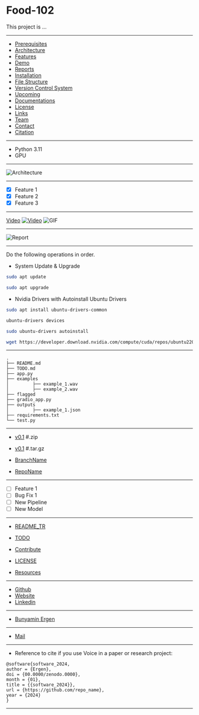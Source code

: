 # Food-102

This project is ...

---

- [Prerequisites](#prerequisites)
- [Architecture](#architecture)
- [Features](#features)
- [Demo](#demo)
- [Reports](#reports)
- [Installation](#installation)
- [File Structure](#file-structure)
- [Version Control System](#version-control-system)
- [Upcoming](#upcoming)
- [Documentations](#documentations)
- [License](#license)
- [Links](#links)
- [Team](#team)
- [Contact](#contact)
- [Citation](#citation)

---

- Python 3.11
- GPU

---

![Architecture](docs/img/Image.gif)

---

- [x] Feature 1
- [x] Feature 2
- [x] Feature 3

---

[Video](videoURL)
[![Video](önizlemeGörseliURLsi)](videoURL)
![GIF](draft.gif)

---

![Report](docs/img/Report.jpg)

---

Do the following operations in order.

- System Update & Upgrade

```bash
sudo apt update
```

```bash
sudo apt upgrade
```

- Nvidia Drivers with Autoinstall Ubuntu Drivers

```bash
sudo apt install ubuntu-drivers-common 
```

```bash
ubuntu-drivers devices
```

```bash
sudo ubuntu-drivers autoinstall
```

```bash
wget https://developer.download.nvidia.com/compute/cuda/repos/ubuntu2204/x86_64/cuda-ubuntu2204.pin
```

---

```text
.
├── README.md
├── TODO.md
├── app.py
├── examples
│         ├── example_1.wav
│         ├── example_2.wav
├── flagged
├── gradio_app.py
├── outputs
│         ├── example_1.json
├── requirements.txt
└── test.py
```

---

- [v0.1](https://github.com/organization_name/repo_name/archive/refs/tags/v0.1.zip) #.zip
- [v0.1](https://github.com/organization_name/repo_name/archive/refs/tags/v0.1.tar.gz) #.tar.gz
- [BranchName](https://github.com/organization_name/repo_name/tree/Stream)

- [RepoName](https://github.com/organization_name/repo_name)

---

- [ ] Feature 1
- [ ] Bug Fix 1
- [ ] New Pipeline
- [ ] New Model

---

- [README_TR](README_TR.md)

- [TODO](TODO.md)

- [Contribute](CONTRIBUTE.md)

- [LICENSE](LICENSE)

- [Resources](RESOURCES.md)

---

- [Github](https://github.com/repo)
- [Website](https://company_name.com/en)
- [Linkedin](https://www.linkedin.com/company/company_name/)

---

- [Bunyamin Ergen](https://www.linkedin.com/in/bunyaminergen)

---

- [Mail](mailto:info@example.com)

---

- Reference to cite if you use Voice in a paper or research project:

``` text
@software{software_2024,
author = {Ergen},
doi = {00.0000/zenodo.0000},
month = {01},
title = {{software_2024}},
url = {https://github.com/repo_name},
year = {2024}
}
```

---
